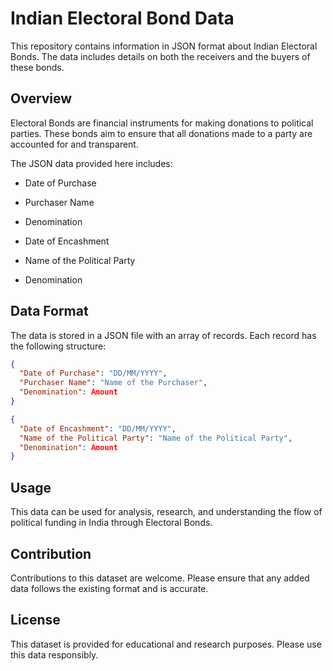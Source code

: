# Indian Electoral Bond Data

This repository contains information in JSON format about Indian Electoral Bonds. The data includes details on both the receivers and the buyers of these bonds.

## Overview

Electoral Bonds are financial instruments for making donations to political parties. These bonds aim to ensure that all donations made to a party are accounted for and transparent.

The JSON data provided here includes:

- Date of Purchase
- Purchaser Name
- Denomination

- Date of Encashment
- Name of the Political Party
- Denomination

## Data Format

The data is stored in a JSON file with an array of records. Each record has the following structure:

```json
{
  "Date of Purchase": "DD/MM/YYYY",
  "Purchaser Name": "Name of the Purchaser",
  "Denomination": Amount
}
```
```json
{
  "Date of Encashment": "DD/MM/YYYY",
  "Name of the Political Party": "Name of the Political Party",
  "Denomination": Amount
}
```
## Usage

This data can be used for analysis, research, and understanding the flow of political funding in India through Electoral Bonds.

## Contribution

Contributions to this dataset are welcome. Please ensure that any added data follows the existing format and is accurate.

## License

This dataset is provided for educational and research purposes. Please use this data responsibly.
